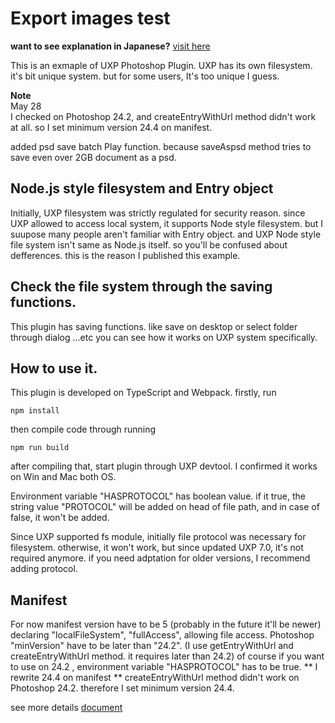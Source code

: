 # Export images test

**want to see explanation in Japanese?** [visit here](https://city-pop-mix.com/blog/UXP/localFileSystem)

This is an exmaple of UXP Photoshop Plugin.
UXP has its own filesystem. it's bit unique system. but for some users, It's too unique I guess.

**Note**  
May 28  
I checked on Photoshop 24.2, and createEntryWithUrl method didn't work at all.
so I set minimum version 24.4 on manifest.

added psd save batch Play function.
because saveAspsd method tries to save even over 2GB document as a psd.

## Node.js style filesystem and Entry object

Initially, UXP filesystem was strictly regulated for security reason.
since UXP allowed to access local system, it supports Node style filesystem.
but I suupose many people aren't familiar with Entry object.
and UXP Node style file system isn't same as Node.js itself.
so you'll be confused about defferences.
this is the reason I published this example.


## Check the file system through the saving functions.

This plugin has saving functions.
like save on desktop or select folder through dialog ...etc
you can see how it works on UXP system specifically.


## How to use it.

This plugin is developed on TypeScript and Webpack.
firstly, run 
```
npm install
```

then compile code through running 

```
npm run build
```
after compiling that, start plugin through UXP devtool.
I confirmed it works on Win and Mac both OS.

Environment variable "HASPROTOCOL" has boolean value.
if it true, the string value "PROTOCOL" will be added on head of file path,
and in case of false, it won't be added.

Since UXP supported fs module, initially file protocol was necessary for filesystem.
otherwise, it won't work, but since updated UXP 7.0, it's not required anymore.
if you need adptation for older versions, I recommend adding protocol.


## Manifest

For now manifest version have to be 5 (probably in the future it'll be newer)
declaring "localFileSystem", "fullAccess", allowing file access.
Photoshop "minVersion" have to be later than "24.2".
(I use getEntryWithUrl and createEntryWithUrl method. it requires later than 24.2)
of course if you want to use on 24.2 , environment variable "HASPROTOCOL" has to be true.
** I rewrite 24.4 on manifest **
createEntryWithUrl method didn't work on Photoshop 24.2. therefore I set minimum version 24.4.

see more details
[document](https://developer.adobe.com/photoshop/uxp/2022/guides/uxp_guide/uxp-misc/manifest-v5/)